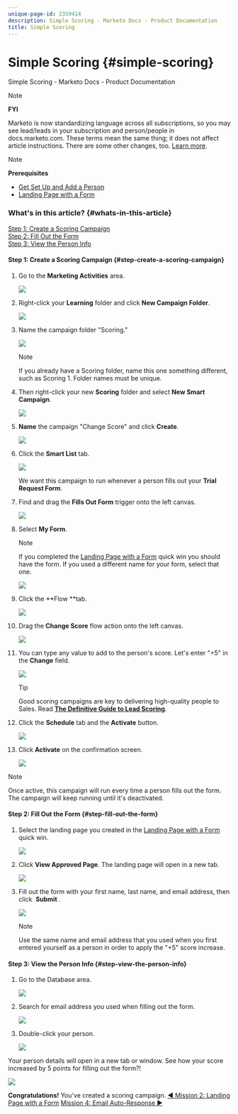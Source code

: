 ```yaml
---
unique-page-id: 2359414
description: Simple Scoring - Marketo Docs - Product Documentation
title: Simple Scoring
---
```


# Simple Scoring {#simple-scoring}

Simple Scoring - Marketo Docs - Product Documentation

>[!NOTE]
>
>**FYI**
>
>Marketo is now standardizing language across all subscriptions, so you may see lead/leads in your subscription and person/people in docs.marketo.com. These terms mean the same thing; it does not affect article instructions. There are some other changes, too. [Learn more](http://docs.marketo.com/display/DOCS/Updates+to+Marketo+Terminology).

>[!NOTE]
>
>**Prerequisites**
>
>* [Get Set Up and Add a Person](get-set-up-and-add-a-person.md)
>* [Landing Page with a Form](landing-page-with-a-form.md)
>

### What's in this article? {#whats-in-this-article}

[Step 1: Create a Scoring Campaign](#step-create-a-scoring-campaign)  
[Step 2: Fill Out the Form](#step-fill-out-the-form)  
[Step 3: View the Person Info](#step-view-the-person-info)

#### Step 1: Create a Scoring Campaign {#step-create-a-scoring-campaign}

1. Go to the **Marketing Activities** area.

   ![](assets/ma-1.png)

1. Right-click your **Learning** folder and click **New Campaign Folder**.

   ![](assets/two-2.png)

1. Name the campaign folder "Scoring."

   ![](assets/three-1.png)

   >[!NOTE]
   >
   >If you already have a Scoring folder, name this one something different, such as Scoring 1. Folder names must be unique.

1. Then right-click your new **Scoring** folder and select **New Smart Campaign**.

   ![](assets/four.png)

1. **Name** the campaign "Change Score" and click **Create**.

   ![](assets/five-1.png)

1. Click the **Smart List** tab. 

   ![](assets/six-1.png)

   We want this campaign to run whenever a person fills out your **Trial Request Form**.

1. Find and drag the **Fills Out Form** trigger onto the left canvas.

   ![](assets/image2014-9-24-11-3a43-3a35.png)

1. Select **My Form**.

   >[!NOTE]
   >
   >If you completed the [Landing Page with a Form](landing-page-with-a-form.md) quick win you should have the form. If you used a different name for your form, select that one.

   ![](assets/image2014-9-24-11-3a44-3a16.png)

1. Click the **Flow **tab.

   ![](assets/image2014-9-24-11-3a44-3a33.png)

1. Drag the **Change Score** flow action onto the left canvas.

   ![](assets/image2014-9-24-11-3a44-3a45.png)

1. You can type any value to add to the person's score. Let's enter "+5" in the **Change** field.

   ![](assets/eleven-1.png)

   >[!TIP]
   >
   >Good scoring campaigns are key to delivering high-quality people to Sales. Read [**The Definitive Guide to Lead Scoring**](http://www.marketo.com/definitive-guides/lead-scoring/).

1. Click the **Schedule** tab and the **Activate** button.

   ![](assets/twelve-1.png)

1. Click **Activate** on the confirmation screen.

   ![](assets/thirteen-1.png)

>[!NOTE]
>
>Once active, this campaign will run every time a person fills out the form. The campaign will keep running until it's deactivated.

#### Step 2: Fill Out the Form {#step-fill-out-the-form}

1. Select the landing page you created in the [Landing Page with a Form](landing-page-with-a-form.md) quick win.

   ![](assets/fourteen-1.png)

1. Click **View Approved Page**. The landing page will open in a new tab.

   ![](assets/image2014-9-24-11-3a47-3a51.png)

1. Fill out the form with your first name, last name, and email address, then click&nbsp; **Submit** .

   ![](assets/image2014-9-24-11-3a47-3a59.png)

   >[!NOTE]
   >
   >Use the same name and email address that you used when you first entered yourself as a person in order to apply the "+5" score increase.

#### Step 3: View the Person Info {#step-view-the-person-info}

1. Go to the Database area.

   ![](assets/db-2.png)

1. Search for email address you used when filling out the form.

   ![](assets/eighteen.png)

1. Double-click your person.

   ![](assets/nineteen.png)

Your person details will open in a new tab or window. See how your score increased by 5 points for filling out the form?!

![](assets/twenty.png)

**Congratulations!** You've created a scoring campaign.
[◄ Mission 2: Landing Page with a Form](landing-page-with-a-form.md) [Mission 4: Email Auto-Response ►](email-auto-response.md) 
